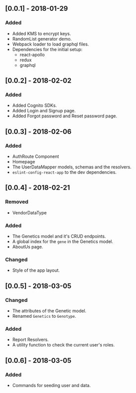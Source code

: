 ## [0.0.1] - 2018-01-29

### Added

- Added KMS to encrypt keys.
- RandomList generator demo.
- Webpack loader to load graphql files.
- Dependencies for the initial setup:
  * react-apollo
  * redux
  * graphql
  
## [0.0.2] - 2018-02-02

### Added

- Added Cognito SDKs.
- Added Login and Signup page.
- Added Forgot password and Reset password page.

## [0.0.3] - 2018-02-06

### Added

- AuthRoute Component
- Homepage
- The UserDataMapper models, schemas and the resolvers.
- `eslint-config-react-app` to the dev dependencies.

## [0.0.4] - 2018-02-21

### Removed
- VendorDataType

### Added
- The Genetics model and it's CRUD endpoints.
- A global index for the `gene` in the Genetics model.
- AboutUs page.

### Changed
- Style of the app layout.

## [0.0.5] - 2018-03-05

### Changed
- The attributes of the Genetic model.
- Renamed `Genetics` to `Genotype`.

### Added
- Report Resolvers.
- A utility function to check the current user's roles.

## [0.0.6] - 2018-03-05

### Added
- Commands for seeding user and data.